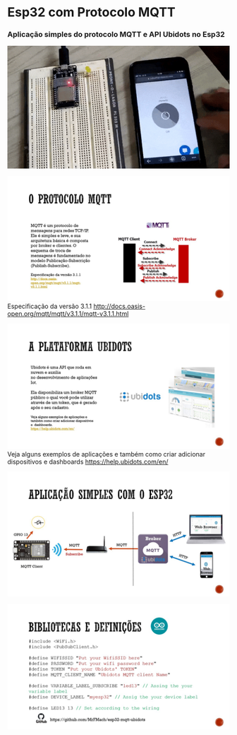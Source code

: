 # Esp32 com Protocolo MQTT
### Aplicação simples do protocolo MQTT e API Ubidots no Esp32

![](https://github.com/MrFMach/Esp32-MQTT-Ubidots-Sub-Led/blob/master/media/led13.gif)


![](https://github.com/MrFMach/Esp32-MQTT-Ubidots-Sub-Led/blob/master/media/Slide2.jpg)
Especificação da versão 3.1.1
http://docs.oasis-open.org/mqtt/mqtt/v3.1.1/mqtt-v3.1.1.html

![](https://github.com/MrFMach/Esp32-MQTT-Ubidots-Sub-Led/blob/master/media/Slide3.jpg)
Veja alguns exemplos de aplicações e também como criar adicionar dispositivos e dashboards https://help.ubidots.com/en/

![](https://github.com/MrFMach/Esp32-MQTT-Ubidots-Sub-Led/blob/master/media/Slide4.jpg)

![](https://github.com/MrFMach/Esp32-MQTT-Ubidots-Sub-Led/blob/master/media/Slide5.jpg)
